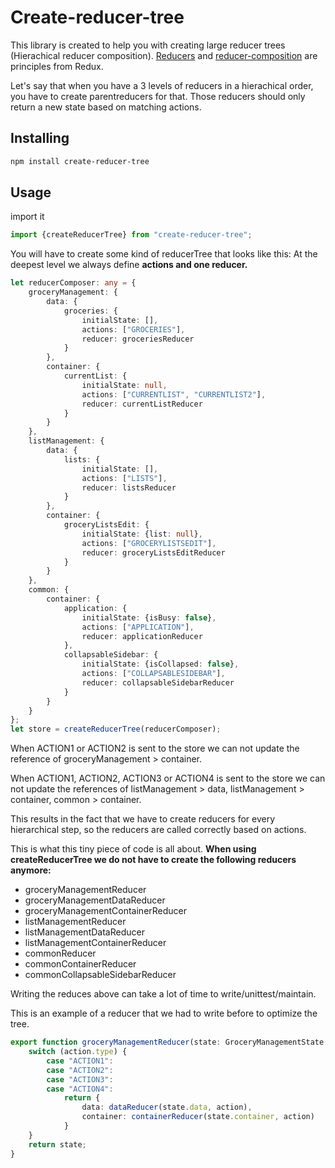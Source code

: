 # Create-reducer-tree
This library is created to help you with creating large reducer trees (Hierachical reducer composition). [Reducers](http://redux.js.org/docs/basics/Reducers.html) and [reducer-composition](http://redux.js.org/docs/api/combineReducers.html) are principles from Redux.

Let's say that when you have a 3 levels of reducers in a hierachical order, you have to create parentreducers for that. Those reducers should only return a new state based on matching actions.

## Installing
```sh
npm install create-reducer-tree
```

## Usage
import it

```typescript
import {createReducerTree} from "create-reducer-tree";
```

You will have to create some kind of reducerTree that looks like this:
At the deepest level we always define **actions and one reducer.**

```typescript
let reducerComposer: any = {
    groceryManagement: {
        data: {
            groceries: {
                initialState: [],
                actions: ["GROCERIES"],
                reducer: groceriesReducer
            }
        },
        container: {
            currentList: {
                initialState: null,
                actions: ["CURRENTLIST", "CURRENTLIST2"],
                reducer: currentListReducer
            }
        }
    },
    listManagement: {
        data: {
            lists: {
                initialState: [],
                actions: ["LISTS"],
                reducer: listsReducer
            }
        },
        container: {
            groceryListsEdit: {
                initialState: {list: null},
                actions: ["GROCERYLISTSEDIT"],
                reducer: groceryListsEditReducer
            }
        }
    },
    common: {
        container: {
            application: {
                initialState: {isBusy: false},
                actions: ["APPLICATION"],
                reducer: applicationReducer
            },
            collapsableSidebar: {
                initialState: {isCollapsed: false},
                actions: ["COLLAPSABLESIDEBAR"],
                reducer: collapsableSidebarReducer
            }
        }
    }
};
let store = createReducerTree(reducerComposer);

```

When ACTION1 or ACTION2 is sent to the store we can not update the reference of groceryManagement > container. 

When ACTION1, ACTION2, ACTION3 or ACTION4 is sent to the store we can not update the references of listManagement > data, listManagement > container, common > container.

This results in the fact that we have to create reducers for every hierarchical step, so the reducers are called correctly based on actions.

This is what this tiny piece of code is all about. **When using createReducerTree we do not have to create the following reducers anymore:**
<ul>
<li>groceryManagementReducer </li>
<li>groceryManagementDataReducer </li>
<li>groceryManagementContainerReducer </li>
<li>listManagementReducer </li>
<li>listManagementDataReducer </li>
<li>listManagementContainerReducer </li>
<li>commonReducer </li>
<li>commonContainerReducer </li>
<li>commonCollapsableSidebarReducer </li>
</ul>
Writing the reduces above can take a lot of time to write/unittest/maintain.

This is an example of a reducer that we had to write before to optimize the tree.

```typescript
export function groceryManagementReducer(state: GroceryManagementState = {data:{...}}, action: Action): GroceryManagementState {
    switch (action.type) {
        case "ACTION1":
        case "ACTION2":
        case "ACTION3":
        case "ACTION4":
            return {
                data: dataReducer(state.data, action),
                container: containerReducer(state.container, action)
            }
    }
    return state;
}
```